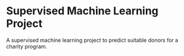# Supervised Machine Learning Project
A supervised machine learning project to predict suitable donors for a charity program.
